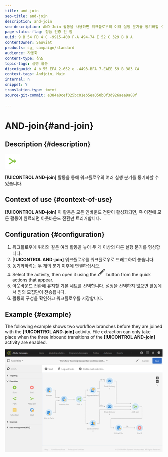 ```yaml
---
title: and-join
seo-title: and-join
description: and-join
seo-description: AND-Join 활동을 사용하면 워크플로우의 여러 실행 분기를 동기화할 수 있습니다.
page-status-flag: 정품 인증 안 함
uuid: 9 B 54 FD 4 C -9915-400 F-A 494-74 E 52 C 329 B 8 A
contentOwner: Sauviat
products: sg_ campaign/standard
audience: 자동화
content-type: 참조
topic-tags: 실행 활동
discoiquuid: 4 b 55 EFA 2-652 e -4493-BFA 7-EAEE 59 B 383 CA
context-tags: Andjoin, Main
internal: n
snippet: Y
translation-type: tm+mt
source-git-commit: e384a0cef325bc01eb5ea050b0f3d926aea9a88f

---
```



# AND-join{#and-join}

## Description {#description}

![](assets/and_join.png)

**[!UICONTROL AND-join]** 활동을 통해 워크플로우의 여러 실행 분기를 동기화할 수 있습니다.

## Context of use {#context-of-use}

**[!UICONTROL AND-join]** 이 활동은 모든 인바운드 전환이 활성화되면, 즉 이전에 모든 활동이 완료되면 아웃바운드 전환만 트리거합니다.

## Configuration {#configuration}

1. 워크플로우에 쿼리와 같은 여러 활동을 놓아 두 개 이상의 다른 실행 분기를 형성합니다.
1. **[!UICONTROL AND-join]** 워크플로우를 워크플로우로 드래그하여 놓습니다.
1. 동기화하려는 두 개의 분기 이후에 연결하십시오.
1. Select the activity, then open it using the ![](assets/edit_darkgrey-24px.png) button from the quick actions that appear.
1. 아웃바운드 전환에 유지할 기본 세트를 선택합니다. 설정을 선택하지 않으면 활동에서 임의 모집단이 전송됩니다.
1. 활동의 구성을 확인하고 워크플로우를 저장합니다.

## Example {#example}

The following example shows two workflow branches before they are joined with the **[!UICONTROL AND-join]** activity. File extraction can only take place when the three inbound transitions of the **[!UICONTROL AND-join]** activity are enabled.

![](assets/wkf_and-join_example.png)

